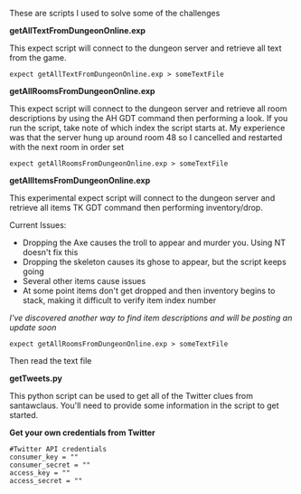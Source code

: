 These are scripts I used to solve some of the challenges

**getAllTextFromDungeonOnline.exp**

This expect script will connect to the dungeon server and retrieve all text from the game.

```
expect getAllTextFromDungeonOnline.exp > someTextFile
```

**getAllRoomsFromDungeonOnline.exp**

This expect script will connect to the dungeon server and retrieve all room descriptions by using the AH GDT command then performing a look.  If you run the script, take note of which index the script starts at. My experience was that the server hung up around room 48 so I cancelled and restarted with the next room in order set

```
expect getAllRoomsFromDungeonOnline.exp > someTextFile
```


**getAllItemsFromDungeonOnline.exp**

This experimental expect script will connect to the dungeon server and retrieve all items TK GDT command then performing inventory/drop.

Current Issues:

- Dropping the Axe causes the troll to appear and murder you.  Using NT doesn't fix this
- Dropping the skeleton causes its ghose to appear, but the script keeps going
- Several other items cause issues
- At some point items don't get dropped and then inventory begins to stack, making it difficult to verify item index number

*I've discovered another way to find item descriptions and will be posting an update soon*

```
expect getAllRoomsFromDungeonOnline.exp > someTextFile
```

Then read the text file

**getTweets.py**

This python script can be used to get all of the Twitter clues from santawclaus. You'll need to provide some information in the script to get started.

**Get your own credentials from Twitter**

```
#Twitter API credentials
consumer_key = ""
consumer_secret = ""
access_key = ""
access_secret = ""
```

